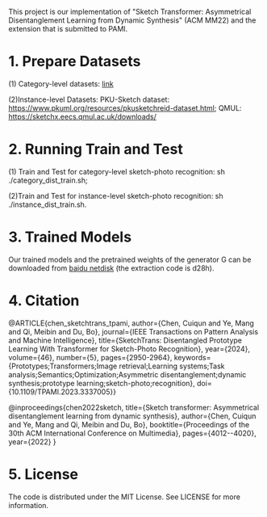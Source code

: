 This project is our implementation of "Sketch Transformer: Asymmetrical Disentanglement Learning from Dynamic Synthesis" (ACM MM22) and the extension that is submitted to PAMI.
 
 # 1. Prepare Datasets
 (1) Category-level datasets: [link](https://github.com/huangzongheng/MATHM) 

 (2)Instance-level Datasets: PKU-Sketch dataset: https://www.pkuml.org/resources/pkusketchreid-dataset.html;
 QMUL: https://sketchx.eecs.qmul.ac.uk/downloads/

 # 2. Running Train and Test
  (1) Train and Test for category-level sketch-photo recognition: sh ./category_dist_train.sh;
  
  (2)Train and Test for instance-level sketch-photo recognition: sh ./instance_dist_train.sh.

# 3. Trained Models

  Our trained models and the pretrained weights of the generator G can be downloaded from [baidu netdisk](https://pan.baidu.com/s/1ZCdvq5xBA2hEBG_UfxuJSg) (the extraction code is d28h).

# 4. Citation
@ARTICLE{chen_sketchtrans_tpami,
  author={Chen, Cuiqun and Ye, Mang and Qi, Meibin and Du, Bo},
  journal={IEEE Transactions on Pattern Analysis and Machine Intelligence}, 
  title={SketchTrans: Disentangled Prototype Learning With Transformer for Sketch-Photo Recognition}, 
  year={2024},
  volume={46},
  number={5},
  pages={2950-2964},
  keywords={Prototypes;Transformers;Image retrieval;Learning systems;Task analysis;Semantics;Optimization;Asymmetric disentanglement;dynamic synthesis;prototype learning;sketch-photo;recognition},
  doi={10.1109/TPAMI.2023.3337005}}
  
@inproceedings{chen2022sketch,
  title={Sketch transformer: Asymmetrical disentanglement learning from dynamic synthesis},
  author={Chen, Cuiqun and Ye, Mang and Qi, Meibin and Du, Bo},
  booktitle={Proceedings of the 30th ACM International Conference on Multimedia},
  pages={4012--4020},
  year={2022}
}

# 5. License
The code is distributed under the MIT License. See LICENSE for more information.
